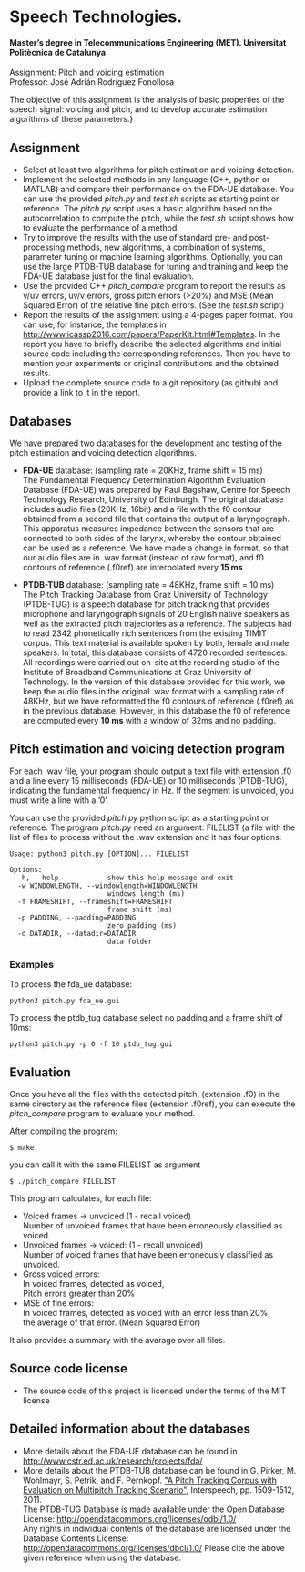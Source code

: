 # Speech Technologies. #
#### Master’s degree in Telecommunications Engineering (MET). Universitat Politècnica de Catalunya ####

Assignment: Pitch and voicing estimation  
Professor: José Adrián Rodríguez Fonollosa

The objective of this assignment is the analysis of basic properties of the speech signal: voicing and pitch, and to develop accurate estimation algorithms of these parameters.}

## Assignment ##

* Select at least two algorithms for pitch estimation and voicing detection.
* Implement the selected methods in any language (C++, python or MATLAB) and compare their performance on the FDA-UE database. You can use the provided *pitch.py* and *test.sh* scripts as starting point or reference. The *pitch.py* script uses a basic algorithm based on the autocorrelation to compute the pitch, while the *test.sh* script shows how to evaluate the performance of a method.
* Try to improve the results with the use of standard pre- and post-processing methods, new algorithms, a combination of systems, parameter tuning or machine learning algorithms. Optionally, you can use the large PTDB-TUB database for tuning and training and keep the FDA-UE database just for the final evaluation.
* Use the provided C++ *pitch_compare* program to report the results as v/uv errors, uv/v errors, gross pitch errors (>20%) and MSE (Mean Squared Error) of the relative fine pitch errors. (See the *test.sh* script)
* Report the results of the assignment using a 4-pages paper format. You can use, for instance, the templates in http://www.icassp2016.com/papers/PaperKit.html#Templates. In the report you have to briefly describe the selected algorithms and initial source code including the corresponding references. Then you have to mention your experiments or original contributions and the obtained results.
* Upload the complete source code to a git repository (as github) and provide a link to it in the report.

## Databases ##
We have prepared two databases for the development and testing of the pitch estimation and voicing detection algorithms.

* **FDA-UE** database: (sampling rate = 20KHz, frame shift = 15 ms)  
The Fundamental Frequency Determination Algorithm Evaluation Database (FDA-UE) was prepared by Paul Bagshaw, Centre for Speech Technology Research, University of Edinburgh. The original database includes audio files (20KHz, 16bit) and a file with the f0 contour obtained from a second file that contains the output of a laryngograph. This apparatus measures impedance between the sensors that are connected to both sides of the larynx, whereby the contour obtained can be used as a reference. We have made a change in format, so that our audio files are in .wav format (instead of raw format), and f0 contours of reference (.f0ref) are interpolated every **15 ms**

* **PTDB-TUB** database: (sampling rate = 48KHz, frame shift = 10 ms)  
The Pitch Tracking Database from Graz University of Technology (PTDB-TUG) is a speech database for pitch tracking that provides microphone and laryngograph signals of 20 English native speakers as well as the extracted pitch trajectories as a reference. The subjects had to read 2342 phonetically rich sentences from the existing TIMIT corpus. This text material is available spoken by both, female and male speakers. In total, this database consists of 4720 recorded sentences. All recordings were carried out on-site at the recording studio of the Institute of Broadband Communications at Graz University of Technology. In the version of this database provided for this work, we keep the audio files in the original .wav format with a sampling rate of 48KHz, but we have reformatted the f0 contours of reference (.f0ref) as in the previous database. However, in this database the f0 of reference are computed every **10 ms** with a window of 32ms and no padding.


## Pitch estimation and voicing detection program ##

For each .wav file, your program should output a text file with extension .f0 and a line every 15 milliseconds (FDA-UE) or 10 milliseconds (PTDB-TUG), indicating the fundamental frequency in Hz. If the segment is unvoiced, you must write a line with a ’0’.

You can use the provided *pitch.py* python script as a starting point or reference. The program *pitch.py* need an argument: FILELIST (a file with the list of files to process without the .wav extension and it has four options:

```
Usage: python3 pitch.py [OPTION]... FILELIST

Options:
  -h, --help            show this help message and exit
  -w WINDOWLENGTH, --windowlength=WINDOWLENGTH
                        windows length (ms)
  -f FRAMESHIFT, --frameshift=FRAMESHIFT
                        frame shift (ms)
  -p PADDING, --padding=PADDING
                        zero padding (ms)
  -d DATADIR, --datadir=DATADIR
                        data folder
```
### Examples ###
To process the fda_ue database:
```
python3 pitch.py fda_ue.gui
```
To process the ptdb_tug database select no padding and a frame shift of 10ms:
```
python3 pitch.py -p 0 -f 10 ptdb_tug.gui
```

## Evaluation ##
Once you have all the files with the detected pitch, (extension .f0) in the same directory as the reference files (extension .f0ref), you can execute the *pitch_compare* program to evaluate your method.

After compiling the program:
```
$ make
```
you can call it with the same FILELIST as argument
```
$ ./pitch_compare FILELIST
```
This program calculates, for each file:
* Voiced frames -> unvoiced (1 - recall voiced)  
  Number of unvoiced frames that have been erroneously classified as voiced.
* Unvoiced frames -> voiced: (1 - recall unvoiced)  
  Number of voiced frames that have been erroneously classified as unvoiced.
* Gross voiced errors:  
  In voiced frames, detected as voiced,  
  Pitch errors greater than 20%
* MSE of fine errors:  
  In voiced frames, detected as voiced with an error less than 20%,  
  the average of that error. (Mean Squared Error)

It also provides a summary with the average over all files.


## Source code license ##
* The source code of this project is licensed under the terms of the MIT license

## Detailed information about the databases ##
* More details about the FDA-UE database can be found in http://www.cstr.ed.ac.uk/research/projects/fda/
* More details about the PTDB-TUB database can be found in G. Pirker, M. Wohlmayr, S. Petrik, and F. Pernkopf. ["A Pitch Tracking Corpus with Evaluation on Multipitch Tracking Scenario"](https://www.spsc.tugraz.at/system/files/InterSpeech2011Master_0.pdf), Interspeech, pp. 1509-1512, 2011.  
The PTDB-TUG Database is made available under the Open Database License: http://opendatacommons.org/licenses/odbl/1.0/  
Any rights in individual contents of the database are licensed under the Database Contents License: http://opendatacommons.org/licenses/dbcl/1.0/ Please cite the above given reference when using the database. 
